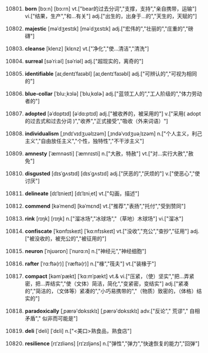 10801. **born**
[bɔ:n]  [bɔ:rn]
vt.["bear的过去分词","支撑，支持","亲自携带，运输"]  vi.["结果，生产","和…有关"]  adj.["出生的，出身于…的","天生的，天赋的"]  

10802. **majestic**
[məˈdʒestɪk]  [məˈdʒɛstɪk]
adj.["宏伟的","壮丽的","庄重的","磅礴"]  

10803. **cleanse**
[klenz]  [klɛnz]
vt.["净化","使…清洁","清洗"]  

10804. **surreal**
[səˈri:əl]  [səˈriəl]
adj.["超现实的，离奇的"]  

10805. **identifiable**
[aɪˌdentɪˈfaɪəbl]  [aɪˌdentɪˈfaɪəbl]
adj.["可辨认的","可视为相同的"]  

10806. **blue-collar**
[ˈblu:ˌkɔlə]  [ˈbluˌkɑlɚ]
adj.["蓝领工人的","工人阶级的","体力劳动者的"]  

10807. **adopted**
[əˈdɒptɪd]  [əˈdɑ:ptɪd]
adj.["被收养的，被采用的"]  v.["采用( adopt的过去式和过去分词 )","收养","正式接受","吸收（外来词语）"]  

10808. **individualism**
[ˌɪndɪˈvɪdʒuəlɪzəm]  [ˌɪndəˈvɪdʒuəˌlɪzəm]
n.["个人主义，利己主义","自由放任主义","个性，独特性","不干涉主义"]  

10809. **amnesty**
[ˈæmnəsti]  [ˈæmnɪsti]
n.["大赦，特赦"]  vt.["对…实行大赦","赦免"]  

10810. **disgusted**
[dɪsˈgʌstɪd]  [dɪsˈɡʌstɪd]
adj.["厌恶的","厌烦的"]  v.["使恶心","使讨厌"]  

10811. **delineate**
[dɪˈlɪnieɪt]  [dɪˈlɪniˌet]
vt.["勾画，描述"]  

10812. **commend**
[kəˈmend]  [kəˈmɛnd]
vt.["推荐","表扬","托付","受到赞同"]  

10813. **rink**
[rɪŋk]  [rɪŋk]
n.["溜冰场","冰球场","（草地）木球场"]  vi.["溜冰"]  

10814. **confiscate**
[ˈkɒnfɪskeɪt]  [ˈkɑ:nfɪskeɪt]
vt.["没收","充公","查抄","征用"]  adj.["被没收的，被充公的","被征用的"]  

10815. **neuron**
[ˈnjʊərɒn]  [ˈnʊrɑ:n]
n.["神经元","神经细胞"]  

10816. **rafter**
[ˈrɑ:ftə(r)]  [ˈræftə(r)]
n.["椽","筏夫"]  vt.["装椽于"]  

10817. **compact**
[kəmˈpækt]  [ˈkɑ:mˈpækt]
vt.& vi.["压紧，（使）坚实","把…弄紧密，把…弄结实","使（文体）简洁，简化","变紧密，变结实"]  adj.["紧凑的","简洁的，（文体等）紧凑的","小巧易携带的","（物质）致密的，（体格）结实的"]  

10818. **paradoxically**
[ˌpærə'dɒksɪklɪ]  [ˌpærə'dɒksɪklɪ]
adv.["反论"," 荒谬"," 自相矛盾"," 似非而可能是"]  

10819. **deli**
[ˈdeli]  [ˈdɛli]
n.["<美口>熟食品，熟食店"]  

10820. **resilience**
[rɪˈzɪliəns]  [rɪˈzɪljəns]
n.["弹性","弹力","快速恢复的能力","回弹"]  


